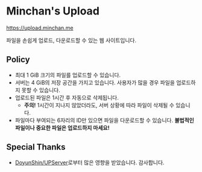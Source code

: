 # Minchan's Upload
https://upload.minchan.me

파일을 손쉽게 업로드, 다운로드할 수 있는 웹 사이트입니다.

## Policy
- 최대 1 GiB 크기의 파일를 업로드할 수 있습니다.
- 서버는 4 GiB의 저장 공간을 가지고 있습니다. 사용자가 많을 경우 파일을 업로드하지 못할 수 있습니다.
- 업로드된 파일은 1시간 후 자동으로 삭제됩니다.
	- **주의!** 1시간이 지나지 않았더라도, 서버 상황에 따라 파일이 삭제될 수 있습니다.
- 파일마다 부여되는 6자리의 ID만 있으면 파일을 다운로드할 수 있습니다. **불법적인 파일이나 중요한 파일은 업로드하지 마세요!**

## Special Thanks
- [DoyunShin/UPServer](https://github.com/DoyunShin/UPServer)로부터 많은 영향을 받았습니다. 감사합니다.